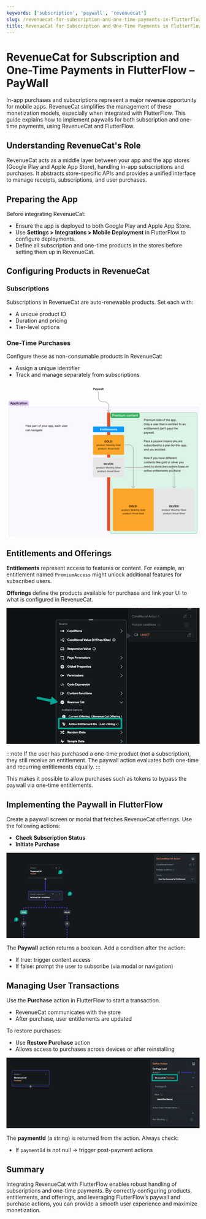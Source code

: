```yaml
---
keywords: ['subscription', 'paywall', 'revenuecat']
slug: /revenuecat-for-subscription-and-one-time-payments-in-flutterflow-paywall
title: RevenueCat for Subscription and One-Time Payments in FlutterFlow – PayWall
---
```


# RevenueCat for Subscription and One-Time Payments in FlutterFlow – PayWall

In-app purchases and subscriptions represent a major revenue opportunity for mobile apps. RevenueCat simplifies the management of these monetization models, especially when integrated with FlutterFlow. This guide explains how to implement paywalls for both subscription and one-time payments, using RevenueCat and FlutterFlow.

## Understanding RevenueCat's Role

RevenueCat acts as a middle layer between your app and the app stores (Google Play and Apple App Store), handling in-app subscriptions and purchases. It abstracts store-specific APIs and provides a unified interface to manage receipts, subscriptions, and user purchases.

## Preparing the App

Before integrating RevenueCat:

- Ensure the app is deployed to both Google Play and Apple App Store.
- Use **Settings > Integrations > Mobile Deployment** in FlutterFlow to configure deployments.
- Define all subscription and one-time products in the stores before setting them up in RevenueCat.

## Configuring Products in RevenueCat

### Subscriptions

Subscriptions in RevenueCat are auto-renewable products. Set each with:

- A unique product ID
- Duration and pricing
- Tier-level options

### One-Time Purchases

Configure these as non-consumable products in RevenueCat:

- Assign a unique identifier
- Track and manage separately from subscriptions

![](../assets/20250430121151165998.png)

## Entitlements and Offerings

**Entitlements** represent access to features or content. For example, an entitlement named `PremiumAccess` might unlock additional features for subscribed users.

**Offerings** define the products available for purchase and link your UI to what is configured in RevenueCat.

![](../assets/20250430121151456692.png)

:::note
If the user has purchased a one-time product (not a subscription), they still receive an entitlement. The paywall action evaluates both one-time and recurring entitlements equally.
:::

This makes it possible to allow purchases such as tokens to bypass the paywall via one-time entitlements.

## Implementing the Paywall in FlutterFlow

Create a paywall screen or modal that fetches RevenueCat offerings. Use the following actions:

- **Check Subscription Status**
- **Initiate Purchase**

![](../assets/20250430121151672498.png)

The **Paywall** action returns a boolean. Add a condition after the action:

- If true: trigger content access
- If false: prompt the user to subscribe (via modal or navigation)

## Managing User Transactions

Use the **Purchase** action in FlutterFlow to start a transaction.

- RevenueCat communicates with the store
- After purchase, user entitlements are updated

To restore purchases:

- Use **Restore Purchase** action
- Allows access to purchases across devices or after reinstalling

![](../assets/20250430121152202829.png)

The **paymentId** (a string) is returned from the action. Always check:

- If `paymentId` is not null → trigger post-payment actions

## Summary

Integrating RevenueCat with FlutterFlow enables robust handling of subscriptions and one-time payments. By correctly configuring products, entitlements, and offerings, and leveraging FlutterFlow’s paywall and purchase actions, you can provide a smooth user experience and maximize monetization.

